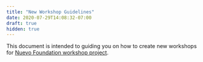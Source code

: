 ```yaml
---
title: "New Workshop Guidelines"
date: 2020-07-29T14:08:32-07:00
draft: true
hidden: true
---
```


This document is intended to guiding you on how to create new workshops for [Nuevo Foundation workshop project](https://github.com/nuevoFoundation/workshops).
